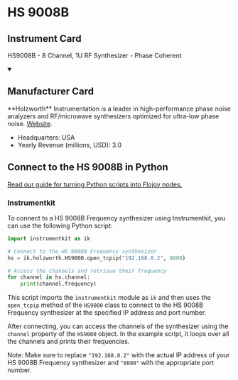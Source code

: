 
# HS 9008B

## Instrument Card

HS9008B - 8 Channel, 1U RF Synthesizer - Phase Coherent

<details open>
<summary><h2>Manufacturer Card</h2></summary>
**Holzworth** Instrumentation is a leader in high-performance phase noise analyzers and RF/microwave synthesizers optimized for ultra-low phase noise. <a href=https://holzworth.com>Website</a>.

<ul>
  <li>Headquarters: USA</li>
  <li>Yearly Revenue (millions, USD): 3.0</li>
</ul>
</details>

## Connect to the HS 9008B in Python

[Read our guide for turning Python scripts into Flojoy nodes.](https://docs.flojoy.ai/custom-nodes/creating-custom-node/)


### Instrumentkit

To connect to a HS 9008B Frequency synthesizer using Instrumentkit, you can use the following Python script:

```python
import instrumentkit as ik

# Connect to the HS 9008B Frequency synthesizer
hs = ik.holzworth.HS9000.open_tcpip("192.168.0.2", 8080)

# Access the channels and retrieve their frequency
for channel in hs.channel:
    print(channel.frequency)
```

This script imports the `instrumentkit` module as `ik` and then uses the `open_tcpip` method of the `HS9000` class to connect to the HS 9008B Frequency synthesizer at the specified IP address and port number.

After connecting, you can access the channels of the synthesizer using the `channel` property of the `HS9000` object. In the example script, it loops over all the channels and prints their frequencies.

Note: Make sure to replace `"192.168.0.2"` with the actual IP address of your HS 9008B Frequency synthesizer and `"8080"` with the appropriate port number.

